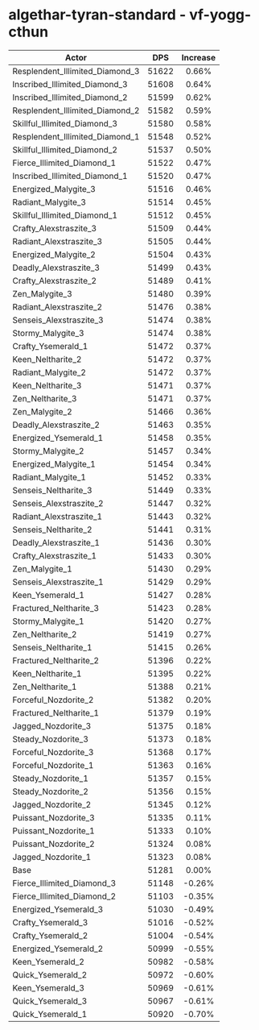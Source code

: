 # algethar-tyran-standard - vf-yogg-cthun
| Actor | DPS | Increase |
|---|:---:|:---:|
|Resplendent_Illimited_Diamond_3|51622|0.66%|
|Inscribed_Illimited_Diamond_3|51608|0.64%|
|Inscribed_Illimited_Diamond_2|51599|0.62%|
|Resplendent_Illimited_Diamond_2|51582|0.59%|
|Skillful_Illimited_Diamond_3|51580|0.58%|
|Resplendent_Illimited_Diamond_1|51548|0.52%|
|Skillful_Illimited_Diamond_2|51537|0.50%|
|Fierce_Illimited_Diamond_1|51522|0.47%|
|Inscribed_Illimited_Diamond_1|51520|0.47%|
|Energized_Malygite_3|51516|0.46%|
|Radiant_Malygite_3|51514|0.45%|
|Skillful_Illimited_Diamond_1|51512|0.45%|
|Crafty_Alexstraszite_3|51509|0.44%|
|Radiant_Alexstraszite_3|51505|0.44%|
|Energized_Malygite_2|51504|0.43%|
|Deadly_Alexstraszite_3|51499|0.43%|
|Crafty_Alexstraszite_2|51489|0.41%|
|Zen_Malygite_3|51480|0.39%|
|Radiant_Alexstraszite_2|51476|0.38%|
|Senseis_Alexstraszite_3|51474|0.38%|
|Stormy_Malygite_3|51474|0.38%|
|Crafty_Ysemerald_1|51472|0.37%|
|Keen_Neltharite_2|51472|0.37%|
|Radiant_Malygite_2|51472|0.37%|
|Keen_Neltharite_3|51471|0.37%|
|Zen_Neltharite_3|51471|0.37%|
|Zen_Malygite_2|51466|0.36%|
|Deadly_Alexstraszite_2|51463|0.35%|
|Energized_Ysemerald_1|51458|0.35%|
|Stormy_Malygite_2|51457|0.34%|
|Energized_Malygite_1|51454|0.34%|
|Radiant_Malygite_1|51452|0.33%|
|Senseis_Neltharite_3|51449|0.33%|
|Senseis_Alexstraszite_2|51447|0.32%|
|Radiant_Alexstraszite_1|51443|0.32%|
|Senseis_Neltharite_2|51441|0.31%|
|Deadly_Alexstraszite_1|51436|0.30%|
|Crafty_Alexstraszite_1|51433|0.30%|
|Zen_Malygite_1|51430|0.29%|
|Senseis_Alexstraszite_1|51429|0.29%|
|Keen_Ysemerald_1|51427|0.28%|
|Fractured_Neltharite_3|51423|0.28%|
|Stormy_Malygite_1|51420|0.27%|
|Zen_Neltharite_2|51419|0.27%|
|Senseis_Neltharite_1|51415|0.26%|
|Fractured_Neltharite_2|51396|0.22%|
|Keen_Neltharite_1|51395|0.22%|
|Zen_Neltharite_1|51388|0.21%|
|Forceful_Nozdorite_2|51382|0.20%|
|Fractured_Neltharite_1|51379|0.19%|
|Jagged_Nozdorite_3|51375|0.18%|
|Steady_Nozdorite_3|51373|0.18%|
|Forceful_Nozdorite_3|51368|0.17%|
|Forceful_Nozdorite_1|51363|0.16%|
|Steady_Nozdorite_1|51357|0.15%|
|Steady_Nozdorite_2|51356|0.15%|
|Jagged_Nozdorite_2|51345|0.12%|
|Puissant_Nozdorite_3|51335|0.11%|
|Puissant_Nozdorite_1|51333|0.10%|
|Puissant_Nozdorite_2|51324|0.08%|
|Jagged_Nozdorite_1|51323|0.08%|
|Base|51281|0.00%|
|Fierce_Illimited_Diamond_3|51148|-0.26%|
|Fierce_Illimited_Diamond_2|51103|-0.35%|
|Energized_Ysemerald_3|51030|-0.49%|
|Crafty_Ysemerald_3|51016|-0.52%|
|Crafty_Ysemerald_2|51004|-0.54%|
|Energized_Ysemerald_2|50999|-0.55%|
|Keen_Ysemerald_2|50982|-0.58%|
|Quick_Ysemerald_2|50972|-0.60%|
|Keen_Ysemerald_3|50969|-0.61%|
|Quick_Ysemerald_3|50967|-0.61%|
|Quick_Ysemerald_1|50920|-0.70%|
